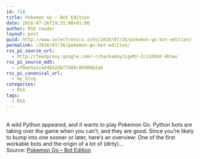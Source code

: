 ```yaml
---
id: 718
title: Pokemon Go – Bot Edition
date: 2016-07-26T19:31:00+01:00
author: RSS reader
layout: post
guid: http://www.uelectronics.info/2016/07/26/pokemon-go-bot-edition/
permalink: /2016/07/26/pokemon-go-bot-edition/
rss_pi_source_url:
  - http://feedproxy.google.com/~r/hackaday/LgoM/~3/iGXDmY-WYow/
rss_pi_source_md5:
  - a70ee5a1ce84842dbf7d88c0b98662ab
rss_pi_canonical_url:
  - my_blog
categories:
  - RSS
tags:
  - RSS
---
```

&#013;  
A wild Python appeared, and it wants to play Pokemon Go. Python bots are taking over the game when you can’t, and they are good. Since you’re likely to bump into one sooner or later, here’s an overview: One of the first workable bots and the origin of a lot of (dirty)…&#013;  
Source: <a href="http://feedproxy.google.com/~r/hackaday/LgoM/~3/iGXDmY-WYow/" target="_blank">Pokemon Go – Bot Edition</a>